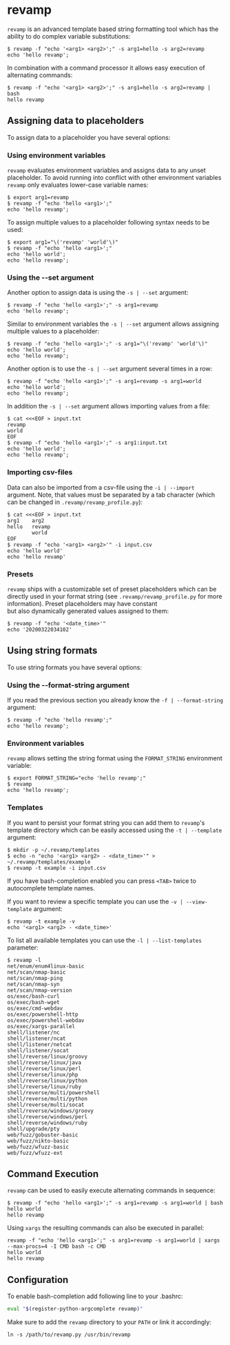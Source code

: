 # revamp

```revamp``` is an advanced template based string formatting tool which 
has the ability to do complex variable substitutions:

```
$ revamp -f "echo '<arg1> <arg2>';" -s arg1=hello -s arg2=revamp
echo 'hello revamp';
```

In combination with a command processor it allows easy execution of alternating commands:   
```
$ revamp -f "echo '<arg1> <arg2>';" -s arg1=hello -s arg2=revamp | bash
hello revamp
```


## Assigning data to placeholders
To assign data to a placeholder you have several options:

### Using environment variables

```revamp``` evaluates environment variables and assigns data to any unset 
placeholder. To avoid running into conflict with other environment variables ```revamp``` only evaluates 
lower-case variable names:
```
$ export arg1=revamp
$ revamp -f "echo 'hello <arg1>';"
echo 'hello revamp';
```
To assign multiple values to a placeholder following syntax needs to be used:
```
$ export arg1="\('revamp' 'world'\)"
$ revamp -f "echo 'hello <arg1>';"
echo 'hello world';
echo 'hello revamp';
```

### Using the --set argument

Another option to assign data is using the ```-s | --set``` argument: 
```
$ revamp -f "echo 'hello <arg1>';" -s arg1=revamp
echo 'hello revamp';
```
Similar to environment variables the ```-s | --set``` argument allows assigning multiple values to a placeholder:
```
$ revamp -f "echo 'hello <arg1>';" -s arg1="\('revamp' 'world'\)"
echo 'hello world';
echo 'hello revamp';
```
Another option is to use the ```-s | --set``` argument several times in a row:
```
$ revamp -f "echo 'hello <arg1>';" -s arg1=revamp -s arg1=world
echo 'hello world';
echo 'hello revamp';
``` 
In addition the ```-s | --set``` argument allows importing values from a file:
```
$ cat <<<EOF > input.txt
revamp
world
EOF
$ revamp -f "echo 'hello <arg1>';" -s arg1:input.txt
echo 'hello world';
echo 'hello revamp';
```

### Importing csv-files

Data can also be imported from a csv-file using the ```-i | --import``` argument.
Note, that values must be separated by a tab character
 (which can be changed in ```.revamp/revamp_profile.py```):

```
$ cat <<<EOF > input.txt
arg1    arg2
hello   revamp
        world
EOF
$ revamp -f "echo '<arg1> <arg2>'" -i input.csv 
echo 'hello world'
echo 'hello revamp'
```

### Presets

```revamp``` ships with a customizable set of preset placeholders which can be 
directly used in your format string 
(see ```.revamp/revamp_profile.py``` for more information). Preset placeholders may have constant  
but also dynamically generated values assigned to them:
```
$ revamp -f "echo '<date_time>'" 
echo '20200322034102'
```

## Using string formats

To use string formats you have several options:

### Using the --format-string argument

If you read the previous section you already know the ```-f | --format-string``` argument:

```
$ revamp -f "echo 'hello revamp';"
echo 'hello revamp';
```

### Environment variables
```revamp``` allows setting the string format using the ```FORMAT_STRING``` environment variable:
```
$ export FORMAT_STRING="echo 'hello revamp';"
$ revamp
echo 'hello revamp';
```

### Templates

If you want to persist your format string you can add them to ```revamp```'s template directory
which can be easily accessed using the ```-t | --template``` argument:
```
$ mkdir -p ~/.revamp/templates
$ echo -n "echo '<arg1> <arg2> - <date_time>'" > ~/.revamp/templates/example
$ revamp -t example -i input.csv
```

If you have bash-completion enabled you can press ```<TAB>``` twice to autocomplete 
template names. 

If you want to review a specific template you can use the ```-v | --view-template``` argument:
```
$ revamp -t example -v
echo '<arg1> <arg2> - <date_time>'
```

To list all available templates you can use the ```-l | --list-templates``` 
parameter:

```
$ revamp -l
net/enum/enum4linux-basic
net/scan/nmap-basic
net/scan/nmap-ping
net/scan/nmap-syn
net/scan/nmap-version
os/exec/bash-curl
os/exec/bash-wget
os/exec/cmd-webdav
os/exec/powershell-http
os/exec/powershell-webdav
os/exec/xargs-parallel
shell/listener/nc
shell/listener/ncat
shell/listener/netcat
shell/listener/socat
shell/reverse/linux/groovy
shell/reverse/linux/java
shell/reverse/linux/perl
shell/reverse/linux/php
shell/reverse/linux/python
shell/reverse/linux/ruby
shell/reverse/multi/powershell
shell/reverse/multi/python
shell/reverse/multi/socat
shell/reverse/windows/groovy
shell/reverse/windows/perl
shell/reverse/windows/ruby
shell/upgrade/pty
web/fuzz/gobuster-basic
web/fuzz/nikto-basic
web/fuzz/wfuzz-basic
web/fuzz/wfuzz-ext
```

## Command Execution

```revamp``` can be used to easily execute alternating commands in sequence:
```
$ revamp -f "echo 'hello <arg1>';" -s arg1=revamp -s arg1=world | bash
hello world
hello revamp
```

Using ```xargs``` the resulting commands can also be executed in parallel:
```
revamp -f "echo 'hello <arg1>';" -s arg1=revamp -s arg1=world | xargs --max-procs=4 -I CMD bash -c CMD
hello world
hello revamp
```

## Configuration
To enable bash-completion add following line to your .bashrc:
```bash
eval "$(register-python-argcomplete revamp)"
```
Make sure to add the ```revamp``` directory to your ```PATH``` or link it accordingly:
```
ln -s /path/to/revamp.py /usr/bin/revamp
```

